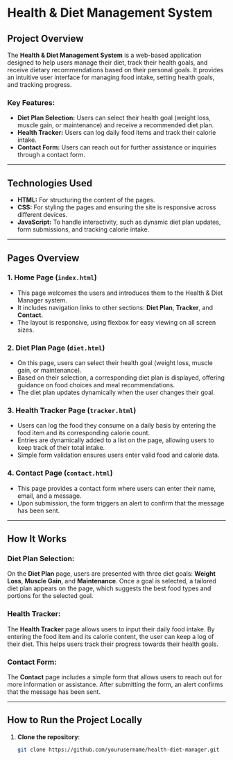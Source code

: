 # Health & Diet Management System

## Project Overview

The **Health & Diet Management System** is a web-based application designed to help users manage their diet, track their health goals, and receive dietary recommendations based on their personal goals. It provides an intuitive user interface for managing food intake, setting health goals, and tracking progress.

### Key Features:
- **Diet Plan Selection:** Users can select their health goal (weight loss, muscle gain, or maintenance) and receive a recommended diet plan.
- **Health Tracker:** Users can log daily food items and track their calorie intake.
- **Contact Form:** Users can reach out for further assistance or inquiries through a contact form.
  
---

## Technologies Used

- **HTML:** For structuring the content of the pages.
- **CSS:** For styling the pages and ensuring the site is responsive across different devices.
- **JavaScript:** To handle interactivity, such as dynamic diet plan updates, form submissions, and tracking calorie intake.

---

## Pages Overview

### 1. **Home Page (`index.html`)**
- This page welcomes the users and introduces them to the Health & Diet Manager system.
- It includes navigation links to other sections: **Diet Plan**, **Tracker**, and **Contact**.
- The layout is responsive, using flexbox for easy viewing on all screen sizes.

### 2. **Diet Plan Page (`diet.html`)**
- On this page, users can select their health goal (weight loss, muscle gain, or maintenance).
- Based on their selection, a corresponding diet plan is displayed, offering guidance on food choices and meal recommendations.
- The diet plan updates dynamically when the user changes their goal.

### 3. **Health Tracker Page (`tracker.html`)**
- Users can log the food they consume on a daily basis by entering the food item and its corresponding calorie count.
- Entries are dynamically added to a list on the page, allowing users to keep track of their total intake.
- Simple form validation ensures users enter valid food and calorie data.

### 4. **Contact Page (`contact.html`)**
- This page provides a contact form where users can enter their name, email, and a message.
- Upon submission, the form triggers an alert to confirm that the message has been sent.
  
---

## How It Works

### Diet Plan Selection:
On the **Diet Plan** page, users are presented with three diet goals: **Weight Loss**, **Muscle Gain**, and **Maintenance**. Once a goal is selected, a tailored diet plan appears on the page, which suggests the best food types and portions for the selected goal.

### Health Tracker:
The **Health Tracker** page allows users to input their daily food intake. By entering the food item and its calorie content, the user can keep a log of their diet. This helps users track their progress towards their health goals.

### Contact Form:
The **Contact** page includes a simple form that allows users to reach out for more information or assistance. After submitting the form, an alert confirms that the message has been sent.

---

## How to Run the Project Locally

1. **Clone the repository**:
   ```bash
   git clone https://github.com/yourusername/health-diet-manager.git
